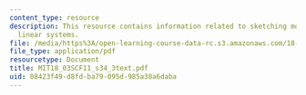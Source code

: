 ```yaml
---
content_type: resource
description: This resource contains information related to sketching more general
  linear systems.
file: /media/https%3A/open-learning-course-data-rc.s3.amazonaws.com/18-03sc-differential-equations-fall-2011/08423f49d8fdba79095d985a38a6daba_MIT18_03SCF11_s34_3text.pdf
file_type: application/pdf
resourcetype: Document
title: MIT18_03SCF11_s34_3text.pdf
uid: 08423f49-d8fd-ba79-095d-985a38a6daba
---
```

